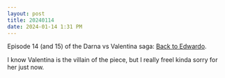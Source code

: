 ```yaml
---
layout: post
title: 20240114
date: 2024-01-14 1:31 PM
---
```

Episode 14 (and 15) of the Darna vs Valentina saga: [Back to Edwardo](https://multoghost.wordpress.com/2024/01/14/1950s-darna-back-to-edwardo/).

I know Valentina is the villain of the piece, but I really freel kinda sorry for her just now.